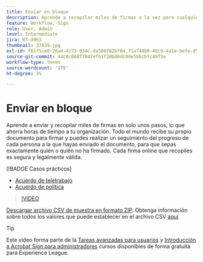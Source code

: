 ```yaml
---
title: Enviar en bloque
description: Aprende a recopilar miles de firmas a la vez para cualquier documento en solo unos pasos
feature: Workflow, Sign
role: User, Admin
level: Intermediate
jira: KT-4963
thumbnail: 37839.jpg
exl-id: f81f5ce8-26ad-4c73-934c-da580782bf84,71a748b0-48c9-4a1e-befe-d5f311d6c05e
source-git-commit: 44c0c060f7847efb1f20bd0dc0de5bbcbfc49f5e
workflow-type: tm+mt
source-wordcount: '175'
ht-degree: 3%

---
```


# Enviar en bloque

Aprende a enviar y recopilar miles de firmas en solo unos pasos, lo que ahorra horas de tiempo a tu organización. Todo el mundo recibe su propio documento para firmar y puedes realizar un seguimiento del progreso de cada persona a la que hayas enviado el documento, para que sepas exactamente quién o quién no ha firmado. Cada firma online que recopiles es segura y legalmente válida.

[!BADGE Casos prácticos]

* [Acuerdo de teletrabajo](https://experienceleague.adobe.com/docs/document-cloud-learn/sign-learning-hub/expand/recipes/gov/usecasegovtelework.html?lang=en)
* [Acuerdo de política](https://experienceleague.adobe.com/docs/document-cloud-learn/sign-learning-hub/expand/recipes/com/usecasecompolicy.html?lang=en)

>[!VIDEO](https://video.tv.adobe.com/v/33655?quality=12&learn=on&hidetitle=true)

[Descargar archivo CSV de muestra en formato ZIP](../assets/sendInBulkSample.zip). Obtenga información sobre todos los valores que puede establecer en el archivo CSV [aquí](https://helpx.adobe.com/sign/adv-user/send-in-bulk/send-with-csv.html).

>[!TIP]
>
Este vídeo forma parte de la [Tareas avanzadas para usuarios](https://experienceleague.adobe.com/?recommended=Sign-U-1-2020.3) y [Introducción a Acrobat Sign para administradores](https://experienceleague.adobe.com/?recommended=Sign-A-1-2020.2) cursos disponibles de forma gratuita para Experience League.
